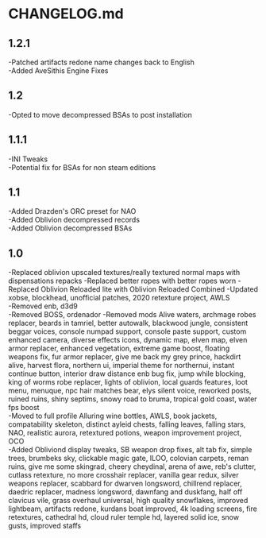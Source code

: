 # CHANGELOG.md

## 1.2.1  

-Patched artifacts redone name changes back to English  
-Added AveSithis Engine Fixes  

## 1.2  

-Opted to move decompressed BSAs to post installation  

## 1.1.1

-INI Tweaks  
-Potential fix for BSAs for non steam editions  

## 1.1

-Added Drazden's ORC preset for NAO  
-Added Oblivion decompressed records  
-Added Oblivion decompressed BSAs  

## 1.0

-Replaced oblivion upscaled textures/really textured normal maps with dispensations repacks 
-Replaced better ropes with better ropes worn
-Replaced Oblivion Reloaded lite with Oblivion Reloaded Combined
-Updated xobse, blockhead, unofficial patches, 2020 retexture project, AWLS  
-Removed enb, d3d9  
-Removed BOSS, ordenador
-Removed mods Alive waters, archmage robes replacer, beards in tamriel, better autowalk, blackwood jungle, consistent beggar voices, console numpad support, console paste support, custom enhanced camera, diverse effects icons, dynamic map, elven map, elven armor replacer, enhanced vegetation, extreme game boost, floating weapons fix, fur armor replacer, give me back my grey prince, hackdirt alive, harvest flora, northern ui, imperial theme for northernui, instant continue button, interior draw distance enb bug fix, jump while blocking, king of worms robe replacer, lights of oblivion, local guards features, loot menu, menuque, npc hair matches bear, elys silent voice,  reworked posts, ruined ruins, shiny septims, snowy road to bruma, tropical gold coast, water fps boost  
-Moved to full profile Alluring wine bottles, AWLS, book jackets, compatability skeleton, distinct ayleid chests, falling leaves, falling stars, NAO, realistic aurora, retextured potions, weapon improvement project, OCO  
-Added Obliviond display tweaks, SB weapon drop fixes, alt tab fix, simple trees, brumbeks sky, clickable magic gate, ILOO, colovian carpets, reman ruins, give me some skingrad, cheery cheydinal, arena of awe, reb's clutter, cutlass retexture, no more crosshair replacer, vanilla gear redux, silver weapons replacer, scabbard for dwarven longsword, chillrend replacer, daedric replacer, madness longsword, dawnfang and duskfang, half off clavicus vile, grass overhaul universal, high quality snowflakes, improved lightbeam, artifacts redone, kurdans boat improved, 4k loading screens, fire retextures, cathedral hd, cloud ruler temple hd, layered solid ice, snow gusts, improved staffs  

